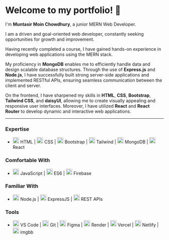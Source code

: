 # Welcome to my portfolio! 👋

I'm **Muntasir Moin Chowdhury**, a junior MERN Web Developer. 

I am a driven and goal-oriented web developer, constantly seeking opportunities for growth and improvement.

Having recently completed a course, I have gained hands-on experience in developing web applications using the MERN stack.

My proficiency in **MongoDB** enables me to efficiently handle data and design scalable database structures. Through the use of **Express.js** and **Node.js**, I have successfully built strong server-side applications and implemented RESTful APIs, ensuring seamless communication between the client and server.

On the frontend, I have sharpened my skills in **HTML**, **CSS**, **Bootstrap**, **Tailwind CSS**, and **daisyUI**, allowing me to create visually appealing and responsive user interfaces. Moreover, I have utilized **React** and **React Router** to develop dynamic and interactive web applications.

---

### Expertise
- <img src="https://cdn.simpleicons.org/html5/FF5722" width="20" /> HTML | 
  <img src="https://cdn.simpleicons.org/css3/1572B6" width="20" /> CSS | 
  <img src="https://cdn.simpleicons.org/bootstrap/7952B3" width="20" /> Bootstrap | 
  <img src="https://cdn.simpleicons.org/tailwindcss/06B6D4" width="20" /> Tailwind | 
  <img src="https://cdn.simpleicons.org/mongodb/47A248" width="20" /> MongoDB | 
  <img src="https://cdn.simpleicons.org/react/61DAFB" width="20" /> React

### Comfortable With
- <img src="https://cdn.simpleicons.org/javascript/F7DF1E" width="20" /> JavaScript | 
  <img src="https://cdn.simpleicons.org/babel/F9DC3E" width="20" /> ES6 |  <!-- Using Babel icon for ES6 -->
  <img src="https://cdn.simpleicons.org/firebase/FFCA28" width="20" /> Firebase

### Familiar With
- <img src="https://cdn.simpleicons.org/node.js/339933" width="20" /> Node.js | 
  <img src="https://cdn.simpleicons.org/express/000000" width="20" /> ExpressJS | 
  <img src="https://cdn.simpleicons.org/api/000000" width="20" /> REST APIs

### Tools
- <img src="https://cdn.simpleicons.org/visualstudiocode/007ACC" width="20" /> VS Code | 
  <img src="https://cdn.simpleicons.org/git/F05032" width="20" /> Git | 
  <img src="https://cdn.simpleicons.org/figma/F24E1E" width="20" /> Figma | 
  <img src="https://cdn.simpleicons.org/render/000000" width="20" /> Render | 
  <img src="https://cdn.simpleicons.org/vercel/000000" width="20" /> Vercel | 
  <img src="https://cdn.simpleicons.org/netlify/00C7B7" width="20" /> Netlify | 
  <img src="https://cdn.simpleicons.org/imgbb/0088FF" width="20" /> imgbb  <!-- Fixed imgbb icon color -->
